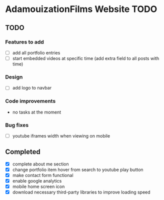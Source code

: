AdamouizationFilms Website TODO
===============================

## TODO

### Features to add
* [ ] add all portfolio entries
* [ ] start embedded videos at specific time (add extra field to all posts with time)

### Design
* [ ] add logo to navbar

### Code improvements
* no tasks at the moment

### Bug fixes
* [ ] youtube iframes width when viewing on mobile

## Completed
* [X] complete about me section 
* [X] change portfolio item hover from search to youtube play button
* [X] make contact form functional
* [X] enable google analytics
* [X] mobile home screen icon
* [X] download necessary third-party libraries to improve loading speed